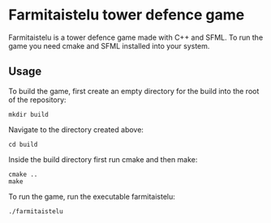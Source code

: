 # Farmitaistelu tower defence game

Farmitaistelu is a tower defence game made with C++ and SFML. To run the game you need cmake and SFML installed into your system.

## Usage
To build the game, first create an empty directory for the build into the root of the repository:
```
mkdir build
```
Navigate to the directory created above:
```
cd build
```
Inside the build directory first run cmake and then make:
```
cmake .. 
make
```
To run the game, run the executable farmitaistelu:
```
./farmitaistelu
```